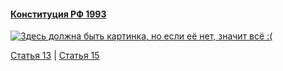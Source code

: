 #### [Конституция РФ 1993](https://lalawland.github.io/eurasia/russia/const)

[![Здесь должна быть картинка, но если её нет, значит всё :(](https://sun9-west.userapi.com/sun9-1/s/v1/ig2/Dxar8S7iUiCgYObpEhzfw3uALZa4L2OF-mVfbm2fAIwfKOZOIX_041XBYmBmKJ4r4okSnnB4tNA6uyHQGhd0aC1W.jpg?size=1280x720&quality=95&type=album)](https://sun9-west.userapi.com/sun9-1/s/v1/ig2/Dxar8S7iUiCgYObpEhzfw3uALZa4L2OF-mVfbm2fAIwfKOZOIX_041XBYmBmKJ4r4okSnnB4tNA6uyHQGhd0aC1W.jpg?size=1280x720&quality=95&type=album)

[Статья 13](https://lalawland.github.io/eurasia/russia/const/art13) | [Статья 15](https://lalawland.github.io/eurasia/russia/const/art15)
